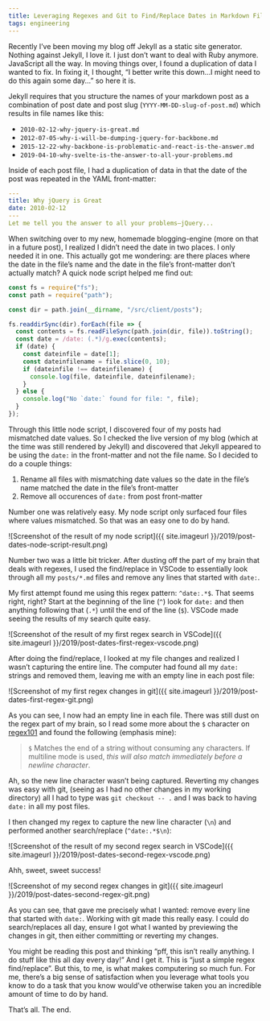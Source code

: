 ```yaml
---
title: Leveraging Regexes and Git to Find/Replace Dates in Markdown Files
tags: engineering
---
```


Recently I’ve been moving my blog off Jekyll as a static site generator. Nothing against Jekyll, I love it. I just don’t want to deal with Ruby anymore. JavaScript all the way. In moving things over, I found a duplication of data I wanted to fix. In fixing it, I thought, “I better write this down...I might need to do this again some day...” so here it is.

Jekyll requires that you structure the names of your markdown post as a combination of post date and post slug (`YYYY-MM-DD-slug-of-post.md`) which results in file names like this:

- `2010-02-12-why-jquery-is-great.md`
- `2012-07-05-why-i-will-be-dumping-jquery-for-backbone.md`
- `2015-12-22-why-backbone-is-problematic-and-react-is-the-answer.md`
- `2019-04-10-why-svelte-is-the-answer-to-all-your-problems.md`

Inside of each post file, I had a duplication of data in that the date of the post was repeated in the YAML front-matter:

```yaml
---
title: Why jQuery is Great
date: 2010-02-12
---
Let me tell you the answer to all your problems—jQuery...
```

When switching over to my new, homemade blogging-engine (more on that in a future post), I realized I didn’t need the date in two places. I only needed it in one. This actually got me wondering: are there places where the date in the file’s name and the date in the file’s front-matter don’t actually match? A quick node script helped me find out:

```js
const fs = require("fs");
const path = require("path");

const dir = path.join(__dirname, "/src/client/posts");

fs.readdirSync(dir).forEach(file => {
  const contents = fs.readFileSync(path.join(dir, file)).toString();
  const date = /date: (.*)/g.exec(contents);
  if (date) {
    const dateinfile = date[1];
    const dateinfilename = file.slice(0, 10);
    if (dateinfile !== dateinfilename) {
      console.log(file, dateinfile, dateinfilename);
    }
  } else {
    console.log("No `date:` found for file: ", file);
  }
});
```

Through this little node script, I discovered four of my posts had mismatched date values. So I checked the live version of my blog (which at the time was still rendered by Jekyll) and discovered that Jekyll appeared to be using the `date:` in the front-matter and not the file name. So I decided to do a couple things:

1. Rename all files with mismatching date values so the date in the file’s name matched the date in the file’s front-matter
2. Remove all occurences of `date:` from post front-matter

Number one was relatively easy. My node script only surfaced four files where values mismatched. So that was an easy one to do by hand.

![Screenshot of the result of my node script]({{ site.imageurl }}/2019/post-dates-node-script-result.png)

Number two was a little bit tricker. After dusting off the part of my brain that deals with regexes, I used the find/replace in VSCode to essentially look through all my `posts/*.md` files and remove any lines that started with `date:`.

My first attempt found me using this regex pattern: `^date:.*$`. That seems right, right? Start at the beginning of the line (`^`) look for `date:` and then anything following that (`.*`) until the end of the line (`$`). VSCode made seeing the results of my search quite easy.

![Screenshot of the result of my first regex search in VSCode]({{ site.imageurl }}/2019/post-dates-first-regex-vscode.png)

After doing the find/replace, I looked at my file changes and realized I wasn’t capturing the entire line. The computer had found all my `date:` strings and removed them, leaving me with an empty line in each post file:

![Screenshot of my first regex changes in git]({{ site.imageurl }}/2019/post-dates-first-regex-git.png)

As you can see, I now had an empty line in each file. There was still dust on the regex part of my brain, so I read some more about the `$` character on [regex101](https://regex101.com/) and found the following (emphasis mine):

> `$` Matches the end of a string without consuming any characters. If multiline mode is used, _this will also match immediately before a newline character_.

Ah, so the new line character wasn’t being captured. Reverting my changes was easy with git, (seeing as I had no other changes in my working directory) all I had to type was `git checkout -- .` and I was back to having `date:` in all my post files.

I then changed my regex to capture the new line character (`\n`) and performed another search/replace (`^date:.*$\n`):

![Screenshot of the result of my second regex search in VSCode]({{ site.imageurl }}/2019/post-dates-second-regex-vscode.png)

Ahh, sweet, sweet success!

![Screenshot of my second regex changes in git]({{ site.imageurl }}/2019/post-dates-second-regex-git.png)

As you can see, that gave me precisely what I wanted: remove every line that started with `date:`. Working with git made this really easy. I could do search/replaces all day, ensure I got what I wanted by previewing the changes in git, then either committing or reverting my changes.

You might be reading this post and thinking “pff, this isn’t really anything. I do stuff like this all day every day!” And I get it. This is “just a simple regex find/replace”. But this, to me, is what makes computering so much fun. For me, there’s a big sense of satisfaction when you leverage what tools you know to do a task that you know would’ve otherwise taken you an incredible amount of time to do by hand.

That’s all. The end.
